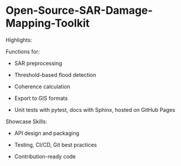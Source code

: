 # Open-Source-SAR-Damage-Mapping-Toolkit
Highlights:

Functions for:

- SAR preprocessing

- Threshold-based flood detection

- Coherence calculation

- Export to GIS formats

- Unit tests with pytest, docs with Sphinx, hosted on GitHub Pages
  
Showcase Skills:

- API design and packaging

- Testing, CI/CD, Git best practices

- Contribution-ready code
